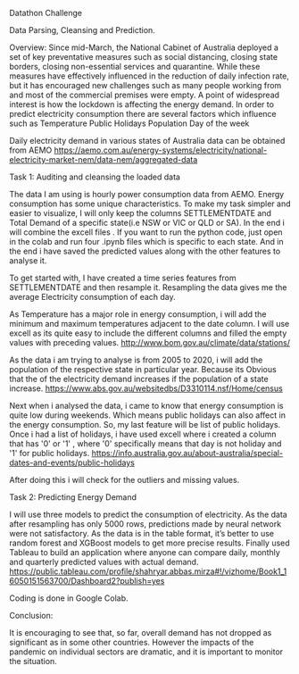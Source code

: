 Datathon Challenge 

Data Parsing, Cleansing and Prediction.

Overview:
Since mid-March, the National Cabinet of Australia deployed a set of key preventative measures such as social distancing, closing state borders, closing non-essential services and quarantine. While these measures have effectively influenced in the reduction of daily infection rate, but it has encouraged new challenges such as many people working from and most of the commercial premises were empty. A point of widespread interest is how the lockdown is affecting the energy demand. In order to predict electricity consumption there are several factors which influence such as 
    Temperature
    Public Holidays 
    Population 
    Day of the week
    
Daily electricity demand in various states of Australia data can be obtained from AEMO
https://aemo.com.au/energy-systems/electricity/national-electricity-market-nem/data-nem/aggregated-data

Task 1: Auditing and cleansing the loaded data

The data I am using is hourly power consumption data from AEMO. Energy consumption has some unique characteristics. 
To make my task simpler and easier to visualize, I will only keep the columns SETTLEMENTDATE and Total Demand of a specific state(i.e NSW or VIC or QLD or SA). In the end i will combine the excell files . If you want to run the python code, just open in the colab and run four .ipynb files which is specific to each state. And in the end i have saved the predicted values along with the other features to analyse it.

To get started with, I have created a time series features from SETTLEMENTDATE and then resample it. Resampling the data gives me the average Electricity consumption 
of each day.


As Temperature has a major role in energy consumption, i will add the minimum and maximum temperatures adjacent to the date column. I will 
use excell as its quite easy to include the different columns and filled the empty values with preceding values.
http://www.bom.gov.au/climate/data/stations/


As the data i am trying to analyse is from 2005 to 2020, i will add the population of the respective state in particular year. Because its 
Obvious that the of the electricity demand increases if the population of a state increase.
https://www.abs.gov.au/websitedbs/D3310114.nsf/Home/census

Next when i analysed the data, i came to know that energy consumption is quite low during weekends. Which means public holidays can also 
affect in the energy consumption. So, my last feature will be list of public holidays. Once i had a list of holidays, i have used excell where i created a column that has '0' or '1' , where '0' specifically means that day is not holiday and '1' for public holidays. 
https://info.australia.gov.au/about-australia/special-dates-and-events/public-holidays

After doing this i will check for the outliers and missing values. 


Task 2: Predicting Energy Demand 

I will use three models to predict the consumption of electricity. As the data after resampling has only 5000 rows, predictions made by neural network were not satisfactory. 
As the data is in the table format, it’s better to use random forest and XGBoost models to get more precise results. Finally used Tableau to build an application where anyone can compare daily, monthly and quarterly predicted values with actual demand.
https://public.tableau.com/profile/shahryar.abbas.mirza#!/vizhome/Book1_16050151563700/Dashboard2?publish=yes

Coding is done in Google Colab.


Conclusion:

It is encouraging to see that, so far, overall demand has not dropped as significant as in some other countries. However the impacts of the pandemic on individual sectors are dramatic, and it is important to monitor the situation.
